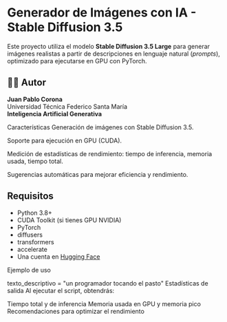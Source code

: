 # Generador de Imágenes con IA - Stable Diffusion 3.5

Este proyecto utiliza el modelo **Stable Diffusion 3.5 Large** para generar imágenes realistas a partir de descripciones en lenguaje natural (*prompts*), optimizado para ejecutarse en GPU con PyTorch.


## 👨‍💻 Autor

**Juan Pablo Corona**  
Universidad Técnica Federico Santa María  
**Inteligencia Artificial Generativa**

Características
Generación de imágenes con Stable Diffusion 3.5.

Soporte para ejecución en GPU (CUDA).

Medición de estadísticas de rendimiento: tiempo de inferencia, memoria usada, tiempo total.

Sugerencias automáticas para mejorar eficiencia y rendimiento.

##  Requisitos

- Python 3.8+
- CUDA Toolkit (si tienes GPU NVIDIA)
- PyTorch
- diffusers
- transformers
- accelerate
- Una cuenta en [Hugging Face](https://huggingface.co)

Ejemplo de uso

texto_descriptivo = "un programador tocando el pasto"
Estadísticas de salida
Al ejecutar el script, obtendrás:

Tiempo total y de inferencia
Memoria usada en GPU y memoria pico
Recomendaciones para optimizar el rendimiento

